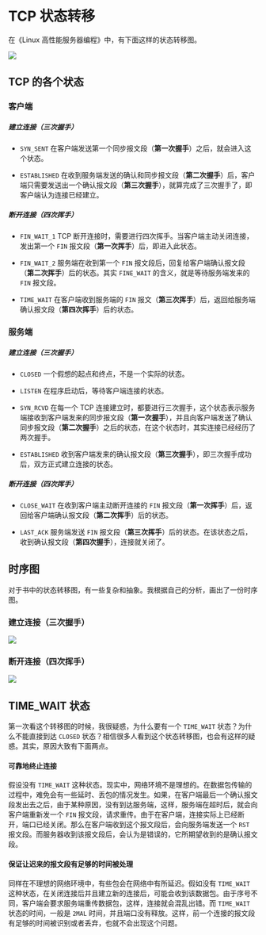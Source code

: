 # TCP 状态转移

在《Linux 高性能服务器编程》中，有下面这样的状态转移图。

![](https://o90cnn3g2.qnssl.com/tcp%E7%8A%B6%E6%80%81%E8%BD%AC%E7%A7%BB%E5%9B%BE.png)

## TCP 的各个状态

### 客户端

##### 建立连接（三次握手）

- `SYN_SENT` 在客户端发送第一个同步报文段（**第一次握手**）之后，就会进入这个状态。

- `ESTABLISHED` 在收到服务端发送的确认和同步报文段（**第二次握手**）后，客户端只需要发送出一个确认报文段（**第三次握手**），就算完成了三次握手了，即客户端认为连接已经建立。

##### 断开连接（四次挥手）

- `FIN_WAIT_1` TCP 断开连接时，需要进行四次挥手。当客户端主动关闭连接，发出第一个 `FIN` 报文段（**第一次挥手**）后，即进入此状态。

- `FIN_WAIT_2` 服务端在收到第一个 `FIN` 报文段后，回复给客户端确认报文段（**第二次挥手**）后的状态。其实 `FINE_WAIT` 的含义，就是等待服务端发来的 `FIN` 报文段。

- `TIME_WAIT` 在客户端收到服务端的 `FIN` 报文（**第三次挥手**）后，返回给服务端确认报文段（**第四次挥手**）后的状态。

### 服务端

##### 建立连接（三次握手）

- `CLOSED` 一个假想的起点和终点，不是一个实际的状态。

- `LISTEN` 在程序启动后，等待客户端连接的状态。

- `SYN_RCVD` 在每一个 TCP 连接建立时，都要进行三次握手，这个状态表示服务端接收到客户端发来的同步报文段（**第一次握手**），并且向客户端发送了确认同步报文段（**第二次握手**）之后的状态，在这个状态时，其实连接已经经历了两次握手。

- `ESTABLISHED` 收到客户端发来的确认报文段（**第三次握手**），即三次握手成功后，双方正式建立连接的状态。

##### 断开连接（四次挥手）

- `CLOSE_WAIT` 在收到客户端主动断开连接的 `FIN` 报文段（**第一次挥手**）后，返回给客户端确认报文段（**第二次挥手**）后的状态。

- `LAST_ACK` 服务端发送 `FIN` 报文段（**第三次挥手**）后的状态。在该状态之后，收到确认报文段（**第四次握手**），连接就关闭了。

## 时序图

对于书中的状态转移图，有一些复杂和抽象。我根据自己的分析，画出了一份时序图。

### 建立连接（三次握手）

![](https://o90cnn3g2.qnssl.com/%E5%B1%8F%E5%B9%95%E6%88%AA%E5%9B%BE%283%29.png)

### 断开连接（四次挥手）

![](https://o90cnn3g2.qnssl.com/%E5%B1%8F%E5%B9%95%E6%88%AA%E5%9B%BE%284%29.png)

## TIME_WAIT 状态

第一次看这个转移图的时候，我很疑惑，为什么要有一个 `TIME_WAIT` 状态？为什么不能直接到达 `CLOSED` 状态？相信很多人看到这个状态转移图，也会有这样的疑惑。其实，原因大致有下面两点。

#### 可靠地终止连接

假设没有 `TIME_WAIT` 这种状态。现实中，网络环境不是理想的。在数据包传输的过程中，难免会有一些延时、丢包的情况发生。如果，在客户端最后一个确认报文段发出去之后，由于某种原因，没有到达服务端，这样，服务端在超时后，就会向客户端重新发一个 `FIN` 报文段，请求重传。由于在客户端，连接实际上已经断开，端口已经关闭。那么在客户端收到这个报文段后，会向服务端发送一个 `RST` 报文段。而服务器收到该报文段后，会认为是错误的，它所期望收到的是确认报文段。

#### 保证让迟来的报文段有足够的时间被处理

同样在不理想的网络环境中，有些包会在网络中有所延迟。假如没有 `TIME_WAIT` 这种状态，在关闭连接后并且建立新的连接后，可能会收到该数据包。由于序号不同，客户端会要求服务端重传数据包，这样，连接就会混乱出错。而 `TIME_WAIT` 状态的时间，一般是 `2MAL` 时间，并且端口没有释放。这样，前一个连接的报文段有足够的时间被识别或者丢弃，也就不会出现这个问题。
 




